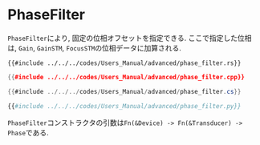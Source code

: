 # PhaseFilter

`PhaseFilter`により, 固定の位相オフセットを指定できる.
ここで指定した位相は, `Gain`, `GainSTM`, `FocusSTM`の位相データに加算される.

```rust,edition2021
{{#include ../../../codes/Users_Manual/advanced/phase_filter.rs}}
```

```cpp
{{#include ../../../codes/Users_Manual/advanced/phase_filter.cpp}}
```

```cs
{{#include ../../../codes/Users_Manual/advanced/phase_filter.cs}}
```

```python
{{#include ../../../codes/Users_Manual/advanced/phase_filter.py}}
```

`PhaseFilter`コンストラクタの引数は`Fn(&Device) -> Fn(&Transducer) -> Phase`である.

